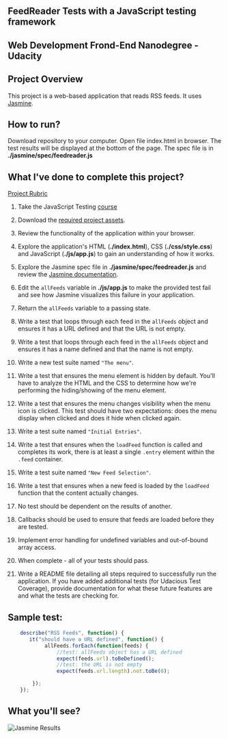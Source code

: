 ## FeedReader Tests with a JavaScript testing framework
## Web Development Frond-End Nanodegree - Udacity

## Project Overview

This project is a web-based application that reads RSS feeds. It uses [Jasmine](http://jasmine.github.io/).

## How to run?

Download repository to your computer. Open file index.html in browser. The test results will be displayed at the bottom of the page.
The spec file is in **./jasmine/spec/feedreader.js**

## What I've done to complete this project?

[Project Rubric](https://review.udacity.com/#!/projects/3442558598/rubric)

1. Take the JavaScript Testing [course](https://www.udacity.com/course/ud549)
2. Download the [required project assets](http://github.com/udacity/frontend-nanodegree-feedreader).
3. Review the functionality of the application within your browser.
4. Explore the application's HTML (**./index.html**), CSS (**./css/style.css**) and JavaScript (**./js/app.js**) to gain an understanding of how it works.
5. Explore the Jasmine spec file in **./jasmine/spec/feedreader.js** and review the [Jasmine documentation](http://jasmine.github.io).
6. Edit the `allFeeds` variable in **./js/app.js** to make the provided test fail and see how Jasmine visualizes this failure in your application.
7. Return the `allFeeds` variable to a passing state.


8. Write a test that loops through each feed in the `allFeeds` object and ensures it has a URL defined and that the URL is not empty.
9. Write a test that loops through each feed in the `allFeeds` object and ensures it has a name defined and that the name is not empty.
10. Write a new test suite named `"The menu"`.
11. Write a test that ensures the menu element is hidden by default. You'll have to analyze the HTML and the CSS to determine how we're performing the hiding/showing of the menu element.
12. Write a test that ensures the menu changes visibility when the menu icon is clicked. This test should have two expectations: does the menu display when clicked and does it hide when clicked again.
13. Write a test suite named `"Initial Entries"`.
14. Write a test that ensures when the `loadFeed` function is called and completes its work, there is at least a single `.entry` element within the `.feed` container.
15. Write a test suite named `"New Feed Selection"`.
16. Write a test that ensures when a new feed is loaded by the `loadFeed` function that the content actually changes.
17. No test should be dependent on the results of another.
18. Callbacks should be used to ensure that feeds are loaded before they are tested.
19. Implement error handling for undefined variables and out-of-bound array access.
20. When complete - all of your tests should pass.
21. Write a README file detailing all steps required to successfully run the application. If you have added additional tests (for Udacious Test Coverage),  provide documentation for what these future features are and what the tests are checking for.

## Sample test:
```javascript
    describe("RSS Feeds", function() {
       it("should have a URL defined", function() {
            allFeeds.forEach(function(feeds) {
                //test: allFeeds object has a URL defined
                expect(feeds.url).toBeDefined();
                //test: the URL is not empty
                expect(feeds.url.length).not.toBe(0);

        });
    });

```

## What you'll see?
![Jasmine Results](https://inesarmadabras.github.io/feedreaderTests/result.png "Jasmine Results")

